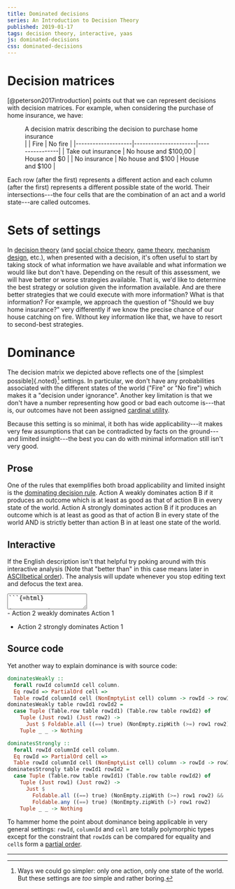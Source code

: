 ```yaml
---
title: Dominated decisions
series: An Introduction to Decision Theory
published: 2019-01-17
tags: decision theory, interactive, yaas
js: dominated-decisions
css: dominated-decisions
---
```


# Decision matrices

[@peterson2017introduction] points out that we can represent decisions with decision matrices. For example, when considering the purchase of home insurance, we have:

<figure>
<figcaption>A decision matrix describing the decision to purchase home insurance</figcaption>
|                    | Fire                 | No fire        |
|--------------------|----------------------|----------------|
| Take out insurance | No house and $100,00 | House and $0   |
| No insurance       | No house and $100    | House and $100 |
</figure>

Each row (after the first) represents a different action and each column (after the first) represents a different possible state of the world. Their intersections---the four cells that are the combination of an act and a world state---are called outcomes.

# Sets of settings

In [decision theory](https://en.wikipedia.org/wiki/Decision_theory) (and [social choice theory](https://en.wikipedia.org/wiki/Social_choice_theory), [game theory](https://en.wikipedia.org/wiki/Game_theory), [mechanism design](https://en.wikipedia.org/wiki/Mechanism_design), etc.), when presented with a decision, it's often useful to start by taking stock of what information we have available and what information we would like but don't have. Depending on the result of this assessment, we will have better or worse strategies available. That is, we'd like to determine the best strategy or solution given the information available. And are there better strategies that we could execute with more information? What is that information? For example, we approach the question of "Should we buy home insurance?" very differently if we know the precise chance of our house catching on fire. Without key information like that, we have to resort to second-best strategies.

# Dominance

The decision matrix we depicted above reflects one of the [simplest possible]{.noted}[^simpler] settings. In particular, we don't have any probabilities associated with the different states of the world ("Fire" or "No fire") which makes it a "decision under ignorance". Another key limitation is that we don't have a number representing how good or bad each outcome is---that is, our outcomes have not been assigned [cardinal utility](https://en.wikipedia.org/wiki/Cardinal_utility).

Because this setting is so minimal, it both has wide applicability---it makes very few assumptions that can be contradicted by facts on the ground---and limited insight---the best you can do with minimal information still isn't very good.

## Prose

One of the rules that exemplifies both broad applicability and limited insight is the [dominating decision rule](https://en.wikipedia.org/wiki/Dominating_decision_rule). Action A weakly dominates action B if it produces an outcome which is at least as good as that of action B in every state of the world. Action A strongly dominates action B if it produces an outcome which is at least as good as that of action B in every state of the world AND is strictly better than action B in at least one state of the world.

<!--more-->

## Interactive

If the English description isn't that helpful try poking around with this interactive analysis (Note that "better than" in this case means later in [ASCIIbetical order](https://en.wikipedia.org/wiki/ASCII#Character_order)). The analysis will update whenever you stop editing text and defocus the text area.

<textarea id="decision-table">
```{=html}

|          | State 1 | State 2 |
|----------|---------|---------|
| Action 1 | c       | d       |
| Action 2 | e       | f       |
```
</textarea>

<div id="decision-analysis">
- Action 2 weakly dominates Action 1

- Action 2 strongly dominates Action 1
</div>

## Source code

Yet another way to explain dominance is with source code:

```haskell
dominatesWeakly ::
  forall rowId columnId cell column.
  Eq rowId => PartialOrd cell =>
  Table rowId columnId cell (NonEmptyList cell) column -> rowId -> rowId -> Maybe Boolean
dominatesWeakly table rowId1 rowId2 =
  case Tuple (Table.row table rowId1) (Table.row table rowId2) of
    Tuple (Just row1) (Just row2) ->
      Just $ Foldable.all ((==) true) (NonEmpty.zipWith (>=) row1 row2)
    Tuple _ _ -> Nothing

dominatesStrongly ::
  forall rowId columnId cell column.
  Eq rowId => PartialOrd cell =>
  Table rowId columnId cell (NonEmptyList cell) column -> rowId -> rowId -> Maybe Boolean
dominatesStrongly table rowId1 rowId2 =
  case Tuple (Table.row table rowId1) (Table.row table rowId2) of
    Tuple (Just row1) (Just row2) ->
      Just $
        Foldable.all ((==) true) (NonEmpty.zipWith (>=) row1 row2) &&
        Foldable.any ((==) true) (NonEmpty.zipWith (>) row1 row2)
    Tuple _ _ -> Nothing
```

To hammer home the point about dominance being applicable in very general settings: `rowId`, `columnId` and `cell` are totally polymorphic types except for the constraint that `rowId`s can be compared for equality and `cell`s form a [partial order](https://en.wikipedia.org/wiki/Partially_ordered_set).

<hr class="references">

[^simpler]: Ways we could go simpler: only one action, only one state of the world. But these settings are <em>too</em> simple and rather boring.
